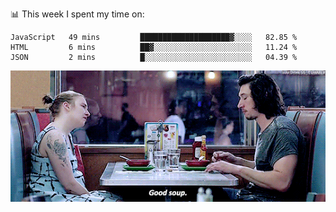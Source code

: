 📊 This week I spent my time on:
<!--START_SECTION:waka-->
```text
JavaScript   49 mins         ████████████████████▓░░░░   82.85 % 
HTML         6 mins          ██▓░░░░░░░░░░░░░░░░░░░░░░   11.24 % 
JSON         2 mins          █░░░░░░░░░░░░░░░░░░░░░░░░   04.39 % 
```
<!--END_SECTION:waka-->


![](goodSoup.gif)
